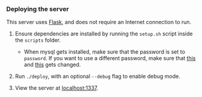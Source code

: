 ### Deploying the server

This server uses [Flask](http://flask.pocoo.org/), and does not require an Internet connection to run.

1. Ensure dependencies are installed by running the `setup.sh` script inside the `scripts` folder.
	* When mysql gets installed, make sure that the password is set to `password`. If you want to use a different password,
make sure that [this](https://github.com/csherling/StuyPulseStrategy/blob/flask-app/server/app.py#L13) and
[this](https://github.com/csherling/StuyPulseStrategy/blob/flask-app/server/scripts/setup.sh#L3) gets changed.

2. Run `./deploy`, with an optional `--debug` flag to enable debug mode.

3. View the server at [localhost:1337](http://localhost:1337).

